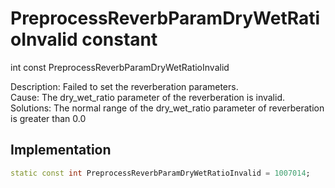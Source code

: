 


# PreprocessReverbParamDryWetRatioInvalid constant







int const PreprocessReverbParamDryWetRatioInvalid
  




<p>Description: Failed to set the reverberation parameters. <br>Cause: The dry_wet_ratio parameter of the reverberation is invalid. <br>Solutions: The normal range of the dry_wet_ratio parameter of reverberation is greater than 0.0</p>



## Implementation

```dart
static const int PreprocessReverbParamDryWetRatioInvalid = 1007014;
```







